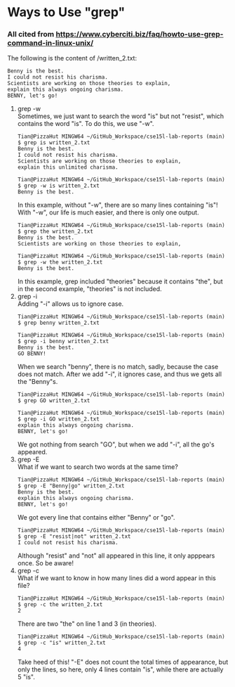 # Ways to Use "grep"
### All cited from https://www.cyberciti.biz/faq/howto-use-grep-command-in-linux-unix/
The following is the content of /written_2.txt:
```
Benny is the best.
I could not resist his charisma.
Scientists are working on those theories to explain,
explain this always ongoing charisma.
BENNY, let's go!
```
1. grep -w  
    Sometimes, we just want to search the word "is" but not "resist", which contains the word "is".
    To do this, we use "-w".
    ```
    Tian@PizzaHut MINGW64 ~/GitHub_Workspace/cse15l-lab-reports (main)
    $ grep is written_2.txt 
    Benny is the best.
    I could not resist his charisma.
    Scientists are working on those theories to explain,
    explain this unlimited charisma.

    Tian@PizzaHut MINGW64 ~/GitHub_Workspace/cse15l-lab-reports (main)
    $ grep -w is written_2.txt
    Benny is the best.
    ```
    In this example, without "-w", there are so many lines containing "is"! With "-w", 
    our life is much easier, and there is only one output.
    ```
    Tian@PizzaHut MINGW64 ~/GitHub_Workspace/cse15l-lab-reports (main)
    $ grep the written_2.txt 
    Benny is the best.
    Scientists are working on those theories to explain,

    Tian@PizzaHut MINGW64 ~/GitHub_Workspace/cse15l-lab-reports (main)
    $ grep -w the written_2.txt 
    Benny is the best.
    ```
    In this example, grep included "theories" because it contains "the",
    but in the second example, "theories" is not included.
2. grep -i  
    Adding "-i" allows us to ignore case.
    ```
    Tian@PizzaHut MINGW64 ~/GitHub_Workspace/cse15l-lab-reports (main)
    $ grep benny written_2.txt

    Tian@PizzaHut MINGW64 ~/GitHub_Workspace/cse15l-lab-reports (main)
    $ grep -i benny written_2.txt 
    Benny is the best.
    GO BENNY!
    ```
    When we search "benny", there is no match, sadly, because the case does not match.
    After we add "-i", it ignores case, and thus we gets all the "Benny"s.
    ```
    Tian@PizzaHut MINGW64 ~/GitHub_Workspace/cse15l-lab-reports (main)
    $ grep GO written_2.txt 

    Tian@PizzaHut MINGW64 ~/GitHub_Workspace/cse15l-lab-reports (main)
    $ grep -i GO written_2.txt 
    explain this always ongoing charisma.
    BENNY, let's go!
    ```
    We got nothing from search "GO", but when we add "-i", all the go's appeared.  
3. grep -E  
    What if we want to search two words at the same time?
    ```
    Tian@PizzaHut MINGW64 ~/GitHub_Workspace/cse15l-lab-reports (main)
    $ grep -E "Benny|go" written_2.txt 
    Benny is the best.
    explain this always ongoing charisma.
    BENNY, let's go!
    ```
    We got every line that contains either "Benny" or "go".
    ```
    Tian@PizzaHut MINGW64 ~/GitHub_Workspace/cse15l-lab-reports (main)
    $ grep -E "resist|not" written_2.txt
    I could not resist his charisma.
    ```
    Although "resist" and "not" all appeared in this line, it only apppears once. So be aware!
4. grep -c  
    What if we want to know in how many lines did a word appear in this file?
    ```
    Tian@PizzaHut MINGW64 ~/GitHub_Workspace/cse15l-lab-reports (main)   
    $ grep -c the written_2.txt 
    2
    ```
    There are two "the" on line 1 and 3 (in theories).
    ```
    Tian@PizzaHut MINGW64 ~/GitHub_Workspace/cse15l-lab-reports (main)   
    $ grep -c "is" written_2.txt
    4
    ```
    Take heed of this! "-E" does not count the total times of appearance, but only the lines, 
    so here, only 4 lines contain "is", while there are actually 5 "is".
    
    
    
    
    
    
    
    
    
    
    
    
    
    
    
    
    
    
    
    
    
    
    
